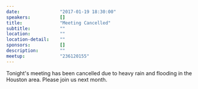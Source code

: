 ```yaml
---
date:               "2017-01-19 18:30:00"
speakers:           []
title:              "Meeting Cancelled"
subtitle:           ""
location:           ""
location-detail:    ""
sponsors:           []
description:        ""
meetup:             "236120155"
---
```


Tonight's meeting has been cancelled due to heavy rain and flooding 
in the Houston area. Please join us next month.



